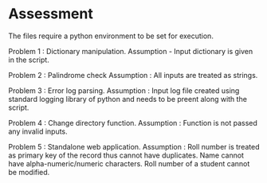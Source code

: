 # Assessment
The files require a python environment to be set for execution.

Problem 1 : Dictionary manipulation.
Assumption - Input dictionary is given in the script.
  
Problem 2 : Palindrome check
Assumption : All inputs are treated as strings.
  
Problem 3 : Error log parsing.
Assumption : Input log file created using standard logging library of python and needs to be preent along with the script.
  
Problem 4 : Change directory function.
Assumption : Function is not passed any invalid inputs.
  
Problem 5 : Standalone web application.
Assumption : Roll number is treated as primary key of the record thus cannot have duplicates.
               Name cannot have alpha-numeric/numeric characters.
               Roll number of a student cannot be modified.
